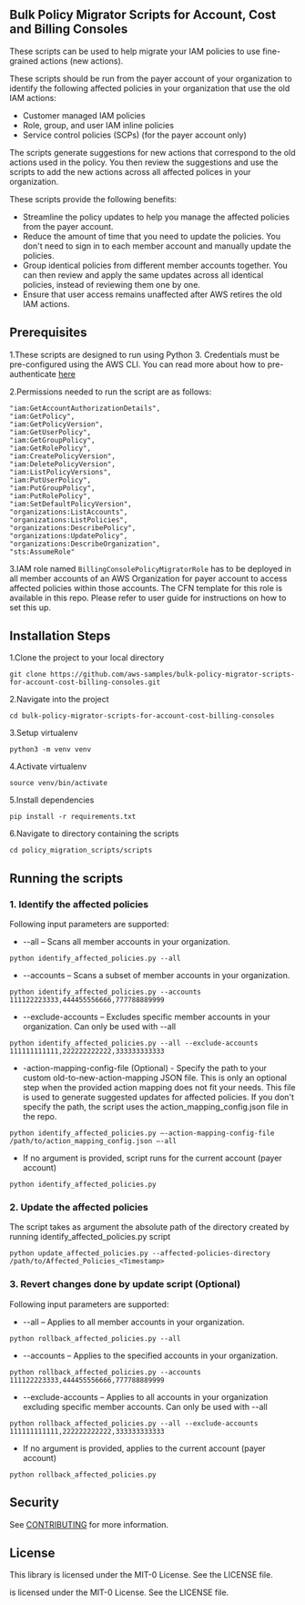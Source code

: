 ## Bulk Policy Migrator Scripts for Account, Cost and Billing Consoles

These scripts can be used to help migrate your IAM policies to use fine-grained actions (new actions).

These scripts should be run from the payer account of your organization to identify the following affected policies
in your organization that use the old IAM actions:

* Customer managed IAM policies
* Role, group, and user IAM inline policies
* Service control policies (SCPs) (for the payer account only)

The scripts generate suggestions for new actions that correspond to the old actions used in the policy. You then
review the suggestions and use the scripts to add the new actions across all affected polices in your organization.

These scripts provide the following benefits:

* Streamline the policy updates to help you manage the affected policies from the payer account.
* Reduce the amount of time that you need to update the policies. You don't need to sign in to each member account and
  manually update the policies.
* Group identical policies from different member accounts together. You can then review and apply the same updates
  across all identical policies, instead of reviewing them one by one.
* Ensure that user access remains unaffected after AWS retires the old IAM actions.

## Prerequisites

1.These scripts are designed to run using Python 3. Credentials must be pre-configured using the
AWS CLI. You can read more about how to
pre-authenticate [here](https://boto3.amazonaws.com/v1/documentation/api/latest/guide/credentials.html)


2.Permissions needed to run the script are as follows:

```
"iam:GetAccountAuthorizationDetails",
"iam:GetPolicy",
"iam:GetPolicyVersion",
"iam:GetUserPolicy",
"iam:GetGroupPolicy",
"iam:GetRolePolicy",
"iam:CreatePolicyVersion",
"iam:DeletePolicyVersion",
"iam:ListPolicyVersions",
"iam:PutUserPolicy",
"iam:PutGroupPolicy",
"iam:PutRolePolicy",
"iam:SetDefaultPolicyVersion",
"organizations:ListAccounts",
"organizations:ListPolicies",
"organizations:DescribePolicy",
"organizations:UpdatePolicy",
"organizations:DescribeOrganization",
"sts:AssumeRole"
```

3.IAM role named `BillingConsolePolicyMigratorRole` has to be deployed in all member accounts of an AWS Organization
for payer account to access affected policies within those accounts. The CFN template for this role is available in
this
repo. Please refer to user guide for instructions on how to set this up.

## Installation Steps

1.Clone the project to your local directory

```
git clone https://github.com/aws-samples/bulk-policy-migrator-scripts-for-account-cost-billing-consoles.git
```

2.Navigate into the project

```
cd bulk-policy-migrator-scripts-for-account-cost-billing-consoles
```

3.Setup virtualenv

```
python3 -m venv venv
```

4.Activate virtualenv

```
source venv/bin/activate
```

5.Install dependencies

```
pip install -r requirements.txt
```

6.Navigate to directory containing the scripts

```
cd policy_migration_scripts/scripts
```

## Running the scripts

### 1. Identify the affected policies

Following input parameters are supported:

* --all – Scans all member accounts in your organization.

```
python identify_affected_policies.py --all
```

* --accounts – Scans a subset of member accounts in your organization.

```
python identify_affected_policies.py --accounts 111122223333,444455556666,777788889999
```

* --exclude-accounts – Excludes specific member accounts in your organization. Can only be used with --all

```
python identify_affected_policies.py --all --exclude-accounts 111111111111,222222222222,333333333333
```

* -action-mapping-config-file (Optional) - Specify the path to your custom old-to-new-action-mapping JSON file.
  This is only an optional step when the provided action mapping does not fit your needs. This file is used to generate
  suggested updates for affected policies.
  If you don't specify the path, the script uses the action_mapping_config.json file in the repo.

```
python identify_affected_policies.py –-action-mapping-config-file /path/to/action_mapping_config.json –-all
```

* If no argument is provided, script runs for the current account (payer account)

```
python identify_affected_policies.py
```

### 2. Update the affected policies

The script takes as argument the absolute path of the directory created by running identify_affected_policies.py script

```
python update_affected_policies.py --affected-policies-directory /path/to/Affected_Policies_<Timestamp>
```

### 3. Revert changes done by update script (Optional)

Following input parameters are supported:

* --all – Applies to all member accounts in your organization.

```
python rollback_affected_policies.py --all
```

* --accounts – Applies to the specified accounts in your organization.

```
python rollback_affected_policies.py --accounts 111122223333,444455556666,777788889999
```

* --exclude-accounts – Applies to all accounts in your organization excluding specific member accounts.
  Can only be used with --all

```
python rollback_affected_policies.py --all --exclude-accounts 111111111111,222222222222,333333333333
```

* If no argument is provided, applies to the current account (payer account)

```
python rollback_affected_policies.py
```

## Security

See [CONTRIBUTING](CONTRIBUTING.md#security-issue-notifications) for more information.

## License

This library is licensed under the MIT-0 License. See the LICENSE file.

is licensed under the MIT-0 License. See the LICENSE file.